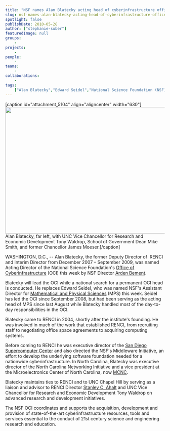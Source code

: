 ```yaml
---
title: "NSF names Alan Blatecky acting head of cyberinfrastructure office"
slug: nsf-names-alan-blatecky-acting-head-of-cyberinfrastructure-office
spotlight: false
publishDate: 2010-05-28
author: ["stephanie-suber"]
featuredImage: null
groups:
    - 
projects:
    - 
people:
    - 
teams: 
    - 
collaborations:
    - 
tags:
    ["Alan Blatecky","Edward Seidel","National Science Foundation (NSF)","Office of Cyberinfrastrcuture (OSI)"]
---
```

[caption id="attachment_5104" align="aligncenter" width="630"]<a href="https://www.renci.org/wp-content/uploads/2010/05/alan-OCI.jpg"><img class="wp-image-5104 size-full" src="https://www.renci.org/wp-content/uploads/2010/05/alan-OCI.jpg" alt="" width="630" height="400" /></a> Alan Blatecky, far left, with UNC Vice Chancellor for Research and Economic Development Tony Waldrop, School of Government Dean Mike Smith, and former Chancellor James Moeser.[/caption]

WASHINGTON, D.C., -- Alan Blatecky, the former Deputy Director of  RENCI and Interim Director from December 2007 – September 2009, was named Acting Director of the National Science Foundation's <a href="http://www.nsf.gov/dir/index.jsp?org=OCI" target="_blank">Office of Cyberinfrastructure</a> (OCI) this week by NSF Director <a href="http://www.nsf.gov/news/speeches/bement/bement_bio.jsp" target="_blank">Arden Bement</a>.  

Blatecky will lead the OCI while a national search for a permanent OCI head is conducted. He replaces Edward Seidel, who was named NSF's Assistant Director for <a href="http://www.nsf.gov/dir/index.jsp?org=MPS" target="_blank">Mathematical and Physical Sciences</a> (MPS) this week. Seidel has led the OCI since September 2008, but had been serving as the acting head of MPS since last August while Blatecky handled most of the day-to-day responsibilities in the OCI.

Blatecky came to RENCI in 2004, shortly after the institute's founding. He was involved in much of the work that established RENCI, from recruiting staff to negotiating office space agreements to acquiring computing systems.

Before coming to RENCI he was executive director of the <a href="http://www.sdsc.edu/">San Diego Supercomputer Center</a> and also directed the NSF's Middleware Initiative, an effort to develop the underlying software foundation needed for a nationwide cyberinfrastructure. In North Carolina, Blatecky was executive director of the North Carolina Networking Initiative and a vice president at the Microelectronics Center of North Carolina, now <a href="https://www.mcnc.org/">MCNC</a>.

Blatecky maintains ties to RENCI and to UNC Chapel Hill by serving as a liaison and advisor to RENCI Director <a href="../about/leadership">Stanley C. Ahalt</a> and UNC Vice Chancellor for Research and Economic Development Tony Waldrop on advanced research and development initiatives.

The NSF OCI coordinates and supports the acquisition, development and provision of state-of-the-art cyberinfrastructure resources, tools and services essential to the conduct of 21st century science and engineering research and education.

